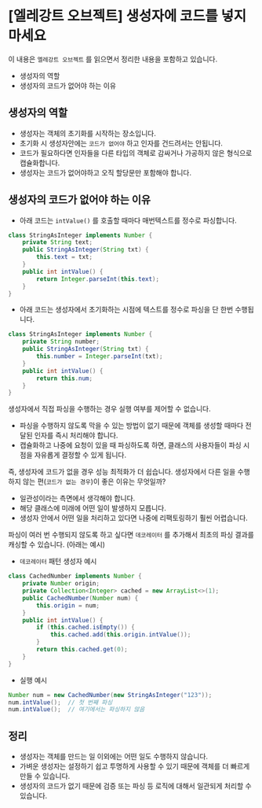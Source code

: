 # [엘레강트 오브젝트] 생성자에 코드를 넣지 마세요

이 내용은 `엘레강트 오브젝트` 를 읽으면서 정리한 내용을 포함하고 있습니다.

- 생성자의 역할
- 생성자의 코드가 없어야 하는 이유

## 생성자의 역할

- 생성자는 객체의 초기화를 시작하는 장소입니다.
- 초기화 시 생성자안에는 `코드가 없어야` 하고 인자를 건드려서는 안됩니다.
- 코드가 필요하다면 인자들을 다른 타입의 객체로 감싸거나 가공하지 않은 형식으로 캡슐화합니다.
- 생성자는 코드가 없어야하고 오직 할당문만 포함해야 합니다.

## 생성자의 코드가 없어야 하는 이유

- 아래 코드는 `intValue()` 를 호출할 때마다 매번텍스트를 정수로 파싱합니다.
  
```java
class StringAsInteger implements Number {
    private String text;
    public StringAsInteger(String txt) {
        this.text = txt;
    }
    public int intValue() {
        return Integer.parseInt(this.text);
    }
}
```

- 아래 코드는 생성자에서 초기화하는 시점에 텍스트를 정수로 파싱을 단 한번 수행됩니다.
  
```java
class StringAsInteger implements Number {
    private String number;
    public StringAsInteger(String txt) {
        this.number = Integer.parseInt(txt);
    }
    public int intValue() {
        return this.num;
    }
}
```

생성자에서 직접 파싱을 수행하는 경우 실행 여부를 제어할 수 없습니다.

- 파싱을 수행하지 않도록 막을 수 있는 방법이 없기 때문에 객체를 생성할 때마다 전달된 인자를 즉시 처리해야 합니다.
- 캡슐화하고 나중에 요청이 있을 때 파싱하도록 하면, 클래스의 사용자들이 파싱 시점을 자유롭게 결정할 수 있게 됩니다.

즉, 생성자에 코드가 없을 경우 성능 최적화가 더 쉽습니다.
생성자에서 다른 일을 수행하지 않는 편(`코드가 없는 경우`)이 좋은 이유는 무엇일까?

- 일관성이라는 측면에서 생각해야 합니다.
- 해당 클래스에 미래에 어떤 일이 발생하지 모릅니다.
- 생성자 안에서 어떤 일을 처리하고 있다면 나중에 리팩토링하기 훨씬 어렵습니다.

파싱이 여러 번 수행되지 않도록 하고 싶다면 `데코레이터` 를 추가해서 최초의 파싱 결과를 캐싱할 수 있습니다. (아래는 예시)

- `데코레이터` 패턴 생성자 예시
  
```java
class CachedNumber implements Number {
    private Number origin;
    private Collection<Integer> cached = new ArrayList<>(1);
    public CachedNumber(Number num) {
        this.origin = num;
    }
    public int intValue() {
        if (this.cached.isEmpty()) {
            this.cached.add(this.origin.intValue());
        }
        return this.cached.get(0);
    }
}
```

- 실행 예시

```java
Number num = new CachedNumber(new StringAsInteger("123"));
num.intValue();  // 첫 번째 파싱
num.intValue();  // 여기에서는 파싱하지 않음
```

## 정리

- 생성자는 객체를 만드는 일 이외에는 어떤 일도 수행하지 않습니다.
- 가벼운 생성자는 설정하기 쉽고 투명하게 사용할 수 있기 때문에 객체를 더 빠르게 만들 수 있습니다.
- 생성자의 코드가 없기 때문에 검증 또는 파싱 등 로직에 대해서 일관되게 처리할 수 있습니다.